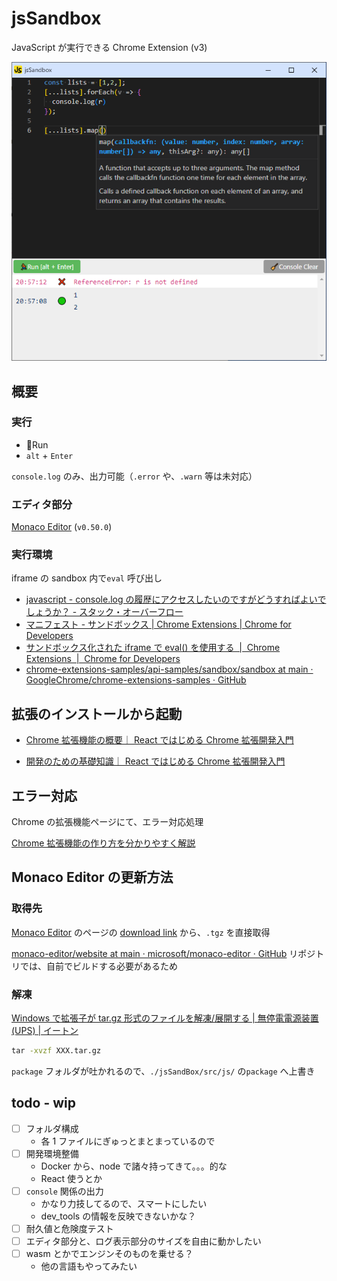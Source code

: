 # jsSandbox

JavaScript が実行できる Chrome Extension (v3)

![screenshot01-topMainImg](./docs/imgs/screenshot01.png)

## 概要

### 実行

- 🏃Run
- `alt` + `Enter`

`console.log` のみ、出力可能（`.error` や、`.warn` 等は未対応）

### エディタ部分

[Monaco Editor](https://microsoft.github.io/monaco-editor/) (`v0.50.0`)

### 実行環境

iframe の sandbox 内で`eval` 呼び出し

- [javascript - console.log の履歴にアクセスしたいのですがどうすればよいでしょうか？ - スタック・オーバーフロー](https://ja.stackoverflow.com/questions/2388/console-log%E3%81%AE%E5%B1%A5%E6%AD%B4%E3%81%AB%E3%82%A2%E3%82%AF%E3%82%BB%E3%82%B9%E3%81%97%E3%81%9F%E3%81%84%E3%81%AE%E3%81%A7%E3%81%99%E3%81%8C%E3%81%A9%E3%81%86%E3%81%99%E3%82%8C%E3%81%B0%E3%82%88%E3%81%84%E3%81%A7%E3%81%97%E3%82%87%E3%81%86%E3%81%8B)
- [マニフェスト - サンドボックス | Chrome Extensions | Chrome for Developers](https://developer.chrome.com/docs/extensions/reference/manifest/sandbox?hl=ja)
- [サンドボックス化された iframe で eval() を使用する  |  Chrome Extensions  |  Chrome for Developers](https://developer.chrome.com/docs/extensions/how-to/security/sandboxing-eval?hl=ja)
- [chrome-extensions-samples/api-samples/sandbox/sandbox at main · GoogleChrome/chrome-extensions-samples · GitHub](https://github.com/GoogleChrome/chrome-extensions-samples/tree/main/api-samples/sandbox/sandbox)

## 拡張のインストールから起動

- [Chrome 拡張機能の概要｜ React ではじめる Chrome 拡張開発入門](https://zenn.dev/alvinvin/books/chrome_extension/viewer/chapter02)

- [開発のための基礎知識｜ React ではじめる Chrome 拡張開発入門](https://zenn.dev/alvinvin/books/chrome_extension/viewer/chapter03#4.-toolbar-action%EF%BC%88%E3%83%84%E3%83%BC%E3%83%AB%E3%83%90%E3%83%BC%E3%82%A2%E3%82%AF%E3%82%B7%E3%83%A7%E3%83%B3%EF%BC%89)

## エラー対応

Chrome の拡張機能ページにて、エラー対応処理

[Chrome 拡張機能の作り方を分かりやすく解説](https://original-game.com/how-to-make-chrome-extensions/#:~:text=%E3%81%AE%E3%81%A7%E3%80%81%E4%BF%AE%E6%AD%A3%E3%81%97%E3%81%9F%E3%82%89%E3%80%8C-,%E3%81%99%E3%81%B9%E3%81%A6%E5%89%8A%E9%99%A4,-%E3%80%8D%E3%82%92%E3%82%AF%E3%83%AA%E3%83%83%E3%82%AF%E3%81%97)

## Monaco Editor の更新方法

### 取得先

[Monaco Editor](https://microsoft.github.io/monaco-editor/) のページの [download link](https://registry.npmjs.org/monaco-editor/-/monaco-editor-0.50.0.tgz) から、`.tgz` を直接取得

[monaco-editor/website at main · microsoft/monaco-editor · GitHub](https://github.com/microsoft/monaco-editor) リポジトリでは、自前でビルドする必要があるため

### 解凍

[Windows で拡張子が tar.gz 形式のファイルを解凍/展開する | 無停電電源装置(UPS) | イートン](https://www.eaton-daitron.jp/techblog/12776.html)

```解凍コマンド.cmd
tar -xvzf XXX.tar.gz
```

`package` フォルダが吐かれるので、`./jsSandBox/src/js/` の`package` へ上書き

## todo - wip

- [ ] フォルダ構成
  - 各 1 ファイルにぎゅっとまとまっているので
- [ ] 開発環境整備
  - Docker から、node で諸々持ってきて。。。的な
  - React 使うとか
- [ ] `console` 関係の出力
  - かなり力技してるので、スマートにしたい
  - dev_tools の情報を反映できないかな？
- [ ] 耐久値と危険度テスト
- [ ] エディタ部分と、ログ表示部分のサイズを自由に動かしたい
- [ ] wasm とかでエンジンそのものを乗せる？
  - 他の言語もやってみたい
